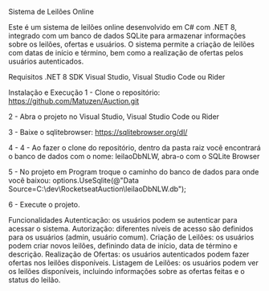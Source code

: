 Sistema de Leilões Online

Este é um sistema de leilões online desenvolvido em C# com .NET 8, integrado com um banco de dados SQLite para armazenar informações sobre os leilões, ofertas e usuários. 
O sistema permite a criação de leilões com datas de início e término, bem como a realização de ofertas pelos usuários autenticados.

Requisitos
.NET 8 SDK
Visual Studio, Visual Studio Code ou Rider

Instalação e Execução
1 - Clone o repositório: https://github.com/Matuzen/Auction.git

2 - Abra o projeto no Visual Studio, Visual Studio Code ou Rider

3 - Baixe o sqlitebrowser: https://sqlitebrowser.org/dl/

4 - 4 - Ao fazer o clone do repositório, dentro da pasta raiz você encontrará o banco de dados com o nome: leilaoDbNLW, abra-o com o SQLite Browser

5 - No projeto em Program troque o caminho do banco de dados para onde você baixou: options.UseSqlite(@"Data Source=C:\dev\RocketseatAuction\leilaoDbNLW.db");

6 - Execute o projeto.


Funcionalidades
Autenticação: os usuários podem se autenticar para acessar o sistema.
Autorização: diferentes níveis de acesso são definidos para os usuários (admin, usuário comum).
Criação de Leilões: os usuários podem criar novos leilões, definindo data de início, data de término e descrição.
Realização de Ofertas: os usuários autenticados podem fazer ofertas nos leilões disponíveis.
Listagem de Leilões: os usuários podem ver os leilões disponíveis, incluindo informações sobre as ofertas feitas e o status do leilão.



